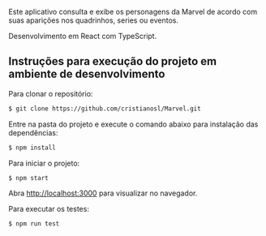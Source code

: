 Este aplicativo consulta e exibe os personagens da Marvel de acordo com suas aparições nos quadrinhos, series ou eventos.

Desenvolvimento em React com TypeScript.

## Instruções para execução do projeto em ambiente de desenvolvimento

Para clonar o repositório:

```bash
$ git clone https://github.com/cristianosl/Marvel.git
```

Entre na pasta do projeto e execute o comando abaixo para instalação das dependências:

```bash
$ npm install
```
Para iniciar o projeto:

```bash
$ npm start
```

Abra [http://localhost:3000](http://localhost:3000) para visualizar no navegador.



Para executar os testes:

```bash
$ npm run test
```
